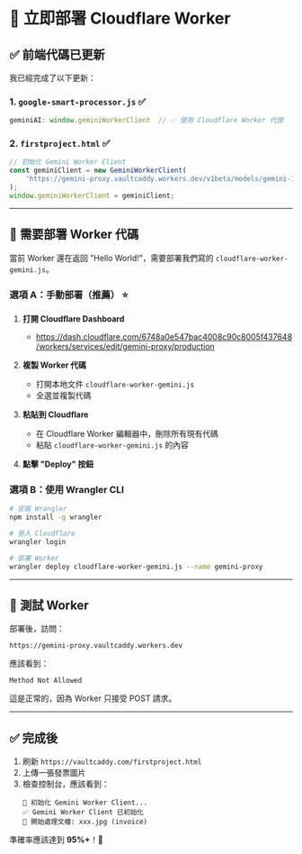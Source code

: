 # 🚀 立即部署 Cloudflare Worker

## ✅ 前端代碼已更新

我已經完成了以下更新：

### 1. **`google-smart-processor.js`** ✅
```javascript
geminiAI: window.geminiWorkerClient  // ✅ 使用 Cloudflare Worker 代理
```

### 2. **`firstproject.html`** ✅
```javascript
// 初始化 Gemini Worker Client
const geminiClient = new GeminiWorkerClient(
    'https://gemini-proxy.vaultcaddy.workers.dev/v1beta/models/gemini-1.5-flash-latest:generateContent'
);
window.geminiWorkerClient = geminiClient;
```

---

## 🔧 需要部署 Worker 代碼

當前 Worker 還在返回 "Hello World!"，需要部署我們寫的 `cloudflare-worker-gemini.js`。

### **選項 A：手動部署（推薦）** ⭐

1. **打開 Cloudflare Dashboard**
   - https://dash.cloudflare.com/6748a0e547bac4008c90c8005f437648/workers/services/edit/gemini-proxy/production

2. **複製 Worker 代碼**
   - 打開本地文件 `cloudflare-worker-gemini.js`
   - 全選並複製代碼

3. **粘貼到 Cloudflare**
   - 在 Cloudflare Worker 編輯器中，刪除所有現有代碼
   - 粘貼 `cloudflare-worker-gemini.js` 的內容

4. **點擊 "Deploy" 按鈕**

### **選項 B：使用 Wrangler CLI**

```bash
# 安裝 Wrangler
npm install -g wrangler

# 登入 Cloudflare
wrangler login

# 部署 Worker
wrangler deploy cloudflare-worker-gemini.js --name gemini-proxy
```

---

## 🧪 測試 Worker

部署後，訪問：
```
https://gemini-proxy.vaultcaddy.workers.dev
```

應該看到：
```
Method Not Allowed
```

這是正常的，因為 Worker 只接受 POST 請求。

---

## ✅ 完成後

1. 刷新 `https://vaultcaddy.com/firstproject.html`
2. 上傳一張發票圖片
3. 檢查控制台，應該看到：
   ```
   🤖 初始化 Gemini Worker Client...
   ✅ Gemini Worker Client 已初始化
   🚀 開始處理文檔: xxx.jpg (invoice)
   ```

準確率應該達到 **95%+**！🎉
